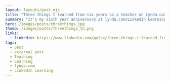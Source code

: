 ```yaml
---
layout: layouts/post.njk
title: "Three things I learned from six years as a teacher on Lynda.com"
summary: "It's my sixth year anniversary at lynda.com/LinkedIn Learning and milestones come with some reflection, so I wanted to share with you some of the things I've learned over the years. Although these are specific to my experience, I think you'll be able to relate to these and maybe share something you've learned from your own."
hero: /images/posts/threethings.jpg
thumb: /images/posts/threethings_tn.png
links:
  - linkedin: https://www.linkedin.com/pulse/three-things-i-learned-from-six-years-teacher-ray-villalobos
tags:
  - post
  - external post
  - Teaching
  - Learning
  - lynda.com
  - LinkedIn Learning
---
```


